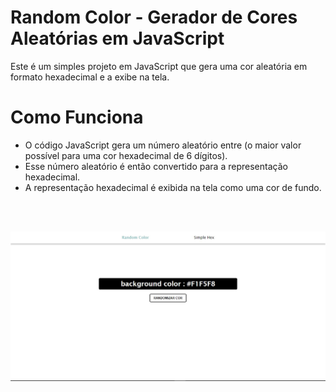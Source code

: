 <h1> Random Color - Gerador de Cores Aleatórias em JavaScript </h1>

<p>
  Este é um simples projeto em JavaScript que gera uma cor aleatória em formato hexadecimal e a exibe na tela.
</p>


<h1>Como Funciona</h1>

- O código JavaScript gera um número aleatório entre (o maior valor possível para uma cor hexadecimal de 6 dígitos).
- Esse número aleatório é então convertido para a representação hexadecimal.
- A representação hexadecimal é exibida na tela como uma cor de fundo.

<br><br>
  <p align="center">
    <img src="assets/image/deploy.jpg" alt="deploy do site">
  </p>
